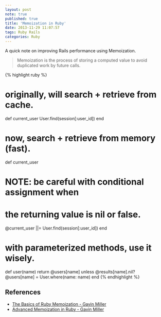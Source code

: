 ```yaml
---
layout: post
note: true
published: true
title: 'Memoization in Ruby'
date: 2013-11-29 11:07:57
tags: Ruby Rails
categories: Ruby
---
```


A quick note on improving Rails performance using Memoization.

> Memoization is the process of storing a computed value to avoid duplicated work by future calls.

{% highlight ruby %}
# originally, will search + retrieve from cache.
def current_user
  User.find(session[:user_id])
end

# now, search + retrieve from memory (fast).
def current_user
  # NOTE: be careful with conditional assignment when
  #       the returning value is nil or false.
  @current_user ||= User.find(session[:user_id])
end

# with parameterized methods, use it wisely.
def user(name)
    return @users[name] unless @results[name].nil?
    @users[name] = User.where(name: name)
end
{% endhighlight %}

## References

- [The Basics of Ruby Memoization - Gavin Miller](http://gavinmiller.io/2013/basics-of-ruby-memoization/)
- [Advanced Memoization in Ruby - Gavin Miller](http://gavinmiller.io/2013/advanced-memoization-in-ruby/)
